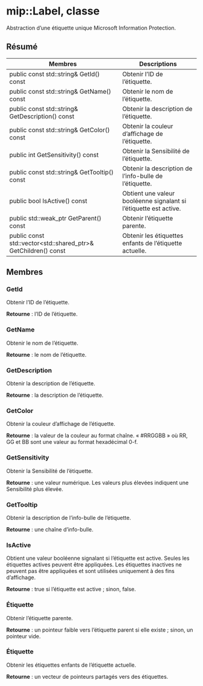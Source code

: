# <a name="class-miplabel"></a>mip::Label, classe 
Abstraction d’une étiquette unique Microsoft Information Protection.
  
## <a name="summary"></a>Résumé
 Membres                        | Descriptions                                
--------------------------------|---------------------------------------------
 public const std::string& GetId() const  |  Obtenir l’ID de l’étiquette.
 public const std::string& GetName() const  |  Obtenir le nom de l’étiquette.
 public const std::string& GetDescription() const  |  Obtenir la description de l’étiquette.
 public const std::string& GetColor() const  |  Obtenir la couleur d’affichage de l’étiquette.
 public int GetSensitivity() const  |  Obtenir la Sensibilité de l’étiquette.
 public const std::string& GetTooltip() const  |  Obtenir la description de l’info-bulle de l’étiquette.
 public bool IsActive() const  |  Obtient une valeur booléenne signalant si l’étiquette est active.
public std::weak_ptr<Label> GetParent() const  |  Obtenir l’étiquette parente.
public const std::vector<std::shared_ptr<Label>>& GetChildren() const  |  Obtenir les étiquettes enfants de l’étiquette actuelle.
  
## <a name="members"></a>Membres
  
### <a name="getid"></a>GetId
Obtenir l’ID de l’étiquette.

  
**Retourne** : l’ID de l’étiquette.
  
### <a name="getname"></a>GetName
Obtenir le nom de l’étiquette.

  
**Retourne** : le nom de l’étiquette.
  
### <a name="getdescription"></a>GetDescription
Obtenir la description de l’étiquette.

  
**Retourne** : la description de l’étiquette.
  
### <a name="getcolor"></a>GetColor
Obtenir la couleur d’affichage de l’étiquette.

  
**Retourne** : la valeur de la couleur au format chaîne. « #RRGGBB » où RR, GG et BB sont une valeur au format hexadécimal 0-f.
  
### <a name="getsensitivity"></a>GetSensitivity
Obtenir la Sensibilité de l’étiquette.

  
**Retourne** : une valeur numérique. Les valeurs plus élevées indiquent une Sensibilité plus élevée.
  
### <a name="gettooltip"></a>GetTooltip
Obtenir la description de l’info-bulle de l’étiquette.

  
**Retourne** : une chaîne d’info-bulle.
  
### <a name="isactive"></a>IsActive
Obtient une valeur booléenne signalant si l’étiquette est active.
Seules les étiquettes actives peuvent être appliquées. Les étiquettes inactives ne peuvent pas être appliquées et sont utilisées uniquement à des fins d’affichage. 

  
**Retourne** : true si l’étiquette est active ; sinon, false.
  
### <a name="label"></a>Étiquette
Obtenir l’étiquette parente.

  
**Retourne** : un pointeur faible vers l’étiquette parent si elle existe ; sinon, un pointeur vide.
  
### <a name="label"></a>Étiquette
Obtenir les étiquettes enfants de l’étiquette actuelle.

  
**Retourne** : un vecteur de pointeurs partagés vers des étiquettes.